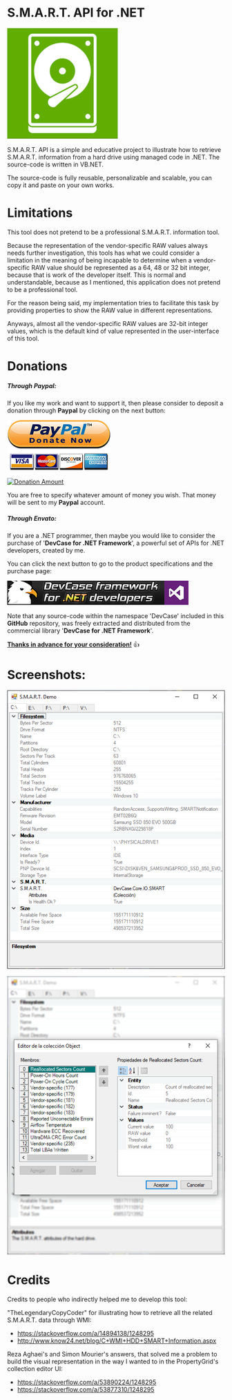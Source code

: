# S.M.A.R.T. API for .NET

![](Preview/App.png)

S.M.A.R.T. API is a simple and educative project to illustrate how to retrieve S.M.A.R.T. information from a hard drive using managed code in .NET. The source-code is written in VB.NET.

The source-code is fully reusable, personalizable and scalable, you can copy it and paste on your own works.

# Limitations

This tool does not pretend to be a professional S.M.A.R.T. information tool. 

Because the representation of the vendor-specific RAW values always needs further investigation, this tools has what we could consider a limitation in the meaning of being incapable to determine when a vendor-specific RAW value should be represented as a 64, 48 or 32 bit integer, because that is work of the developer itself. This is normal and understandable, because as I mentioned, this application does not pretend to be a professional tool.

For the reason being said, my implementation tries to facilitate this task by providing properties to show the RAW value in different representations. 

Anyways, almost all the vendor-specific RAW values are 32-bit integer values, which is the default kind of value represented in the user-interface of this tool.

# **Donations**

##### Through Paypal:
If you like my work and want to support it, then please consider to deposit a donation through **Paypal** by clicking on the next button:

[![Donation Account](Images/Paypal.png)](https://www.paypal.com/cgi-bin/webscr?cmd=_s-xclick&hosted_button_id=E4RQEV6YF5NZY)

[![Donation Amount](https://img.shields.io/badge/Current%20donations-0%24-red.svg)](https://www.paypal.com/cgi-bin/webscr?cmd=_s-xclick&hosted_button_id=E4RQEV6YF5NZY)

You are free to specify whatever amount of money you wish. That money will be sent to my **Paypal** account.

##### Through Envato:
If you are a .NET programmer, then maybe you would like to consider the purchase of 
'**DevCase for .NET Framework**', a powerful set of APIs for .NET developers, created by me. 

You can click the next button to go to the product specifications and the purchase page:

[![DevCase for .NET Framework](Images/DevCase%20Banner.png)](https://codecanyon.net/item/elektrokit-class-library-for-net/19260282)

Note that any source-code within the namespace 'DevCase' included in this **GitHub** repository, was freely extracted and distributed from the commercial library '**DevCase for .NET Framework**'.

<u>**Thanks in advance for your consideration!**</u> :thumbsup:

# Screenshots:

![](Preview/Screenshot%201.png)

![](Preview/Screenshot%202.png)

# Credits

Credits to people who indirectly helped me to develop this tool:

"TheLegendaryCopyCoder" for illustrating how to retrieve all the related S.M.A.R.T. data through WMI:

 - https://stackoverflow.com/a/14894138/1248295
 - http://www.know24.net/blog/C+WMI+HDD+SMART+Information.aspx

Reza Aghaei's and Simon Mourier's answers, that solved me a problem to build the visual representation in the way I wanted to in the PropertyGrid's collection editor UI:

 - https://stackoverflow.com/a/53890224/1248295
 - https://stackoverflow.com/a/53877310/1248295
